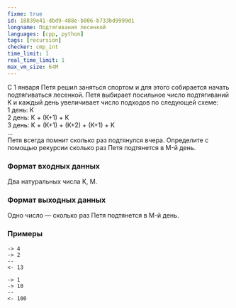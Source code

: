 ```yaml
---
fixme: true
id: 18839e41-dbd9-488e-b006-b733bd9999d1
longname: Подтягивания лесенкой
languages: [cpp, python]
tags: [recursion]
checker: cmp_int
time_limit: 1
real_time_limit: 1
max_vm_size: 64M
---
```



С 1 января Петя решил заняться спортом и для этого собирается начать подтягиваться лесенкой. 
Петя выбирает посильное число подтягиваний K и каждый день увеличивает число подходов по следующей схеме:  
1 день: K  
2 день: K + (K+1) + K  
3 день: K + (K+1) + (K+2) + (K+1) + K  
...  
Петя всегда помнит сколько раз подтянулся вчера. Определите с помощью рекурсии сколько раз Петя подтянется в M-й день.  

### Формат входных данных

Два натуральных числа K, M.  

### Формат выходных данных

Одно число — сколько раз Петя подтянется в M-й день.

### Примеры

```
-> 4
-> 2
--
<- 13
```

```
-> 1
-> 10
--
<- 100
```
